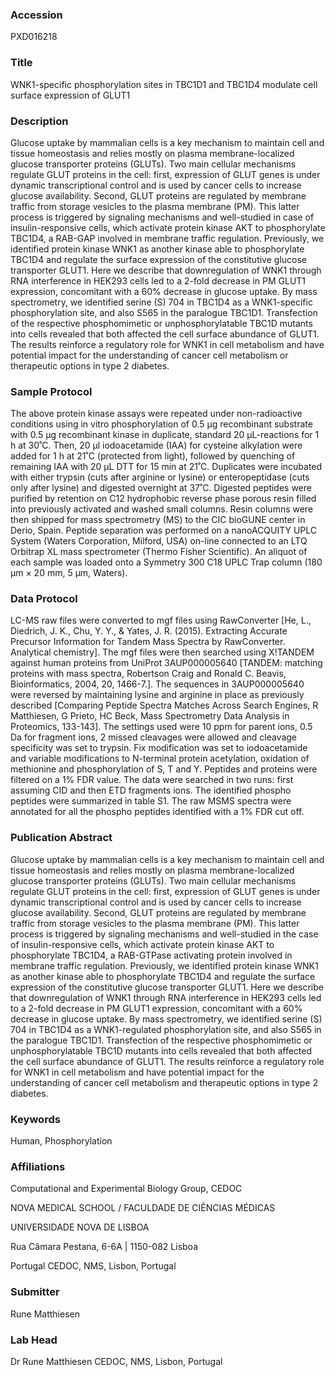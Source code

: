 ### Accession
PXD016218

### Title
WNK1-specific phosphorylation sites in TBC1D1 and TBC1D4 modulate cell surface expression of GLUT1

### Description
Glucose uptake by mammalian cells is a key mechanism to maintain cell and tissue homeostasis and relies mostly on plasma membrane-localized glucose transporter proteins (GLUTs). Two main cellular mechanisms regulate GLUT proteins in the cell: first, expression of GLUT genes is under dynamic transcriptional control and is used by cancer cells to increase glucose availability. Second, GLUT proteins are regulated by membrane traffic from storage vesicles to the plasma membrane (PM). This latter process is triggered by signaling mechanisms and well-studied in case of insulin-responsive cells, which activate protein kinase AKT to phosphorylate TBC1D4, a RAB-GAP involved in membrane traffic regulation. Previously, we identified protein kinase WNK1 as another kinase able to phosphorylate TBC1D4 and regulate the surface expression of the constitutive glucose transporter GLUT1. Here we describe that downregulation of WNK1 through RNA interference in HEK293 cells led to a 2-fold decrease in PM GLUT1 expression, concomitant with a 60% decrease in glucose uptake. By mass spectrometry, we identified serine (S) 704 in TBC1D4 as a WNK1-specific phosphorylation site, and also S565 in the paralogue TBC1D1. Transfection of the respective phosphomimetic or unphosphorylatable TBC1D mutants into cells revealed that both affected the cell surface abundance of GLUT1. The results reinforce a regulatory role for WNK1 in cell metabolism and have potential impact for the understanding of cancer cell metabolism or therapeutic options in type 2 diabetes.

### Sample Protocol
The above protein kinase assays were repeated under non-radioactive conditions using in vitro phosphorylation of 0.5 µg recombinant substrate with 0.5 µg recombinant kinase in duplicate, standard 20 µL-reactions for 1 h at 30˚C. Then, 20 µl iodoacetamide (IAA) for cysteine alkylation were added for 1 h at 21˚C (protected from light), followed by quenching of remaining IAA with 20 µL DTT for 15 min at 21˚C. Duplicates were incubated with either trypsin (cuts after arginine or lysine) or enteropeptidase (cuts only after lysine) and digested overnight at 37˚C. Digested peptides were purified by retention on C12 hydrophobic reverse phase porous resin filled into previously activated and washed small columns. Resin columns were then shipped for mass spectrometry (MS) to the CIC bioGUNE center in Derio, Spain. Peptide separation was performed on a nanoACQUITY UPLC System (Waters Corporation, Milford, USA) on-line connected to an LTQ Orbitrap XL mass spectrometer (Thermo Fisher Scientific). An aliquot of each sample was loaded onto a Symmetry 300 C18 UPLC Trap column (180 μm × 20 mm, 5 μm, Waters).

### Data Protocol
LC-MS raw files were converted to mgf files using RawConverter [He, L., Diedrich, J. K., Chu, Y. Y., & Yates, J. R. (2015). Extracting Accurate Precursor Information for Tandem Mass Spectra by RawConverter. Analytical chemistry]. The mgf files were then searched using X!TANDEM against human proteins from UniProt 3AUP000005640 [TANDEM: matching proteins with mass spectra, Robertson Craig and Ronald C. Beavis, Bioinformatics, 2004, 20, 1466-7.]. The sequences in 3AUP000005640 were reversed by maintaining lysine and arginine in place as previously described [Comparing Peptide Spectra Matches Across Search Engines, R Matthiesen, G Prieto, HC Beck, Mass Spectrometry Data Analysis in Proteomics, 133-143]. The settings used were 10 ppm for parent ions, 0.5 Da for fragment ions, 2 missed cleavages were allowed and cleavage specificity was set to trypsin. Fix modification was set to iodoacetamide and variable modifications to N-terminal protein acetylation, oxidation of methionine and phosphorylation of S, T and Y. Peptides and proteins were filtered on a 1% FDR value. The data were searched in two runs: first assuming CID and then ETD fragments ions. The identified phospho peptides were summarized in table S1. The raw MSMS spectra were annotated for all the phospho peptides identified with a 1% FDR cut off.

### Publication Abstract
Glucose uptake by mammalian cells is a key mechanism to maintain cell and tissue homeostasis and relies mostly on plasma membrane-localized glucose transporter proteins (GLUTs). Two main cellular mechanisms regulate GLUT proteins in the cell: first, expression of GLUT genes is under dynamic transcriptional control and is used by cancer cells to increase glucose availability. Second, GLUT proteins are regulated by membrane traffic from storage vesicles to the plasma membrane (PM). This latter process is triggered by signaling mechanisms and well-studied in the case of insulin-responsive cells, which activate protein kinase AKT to phosphorylate TBC1D4, a RAB-GTPase activating protein involved in membrane traffic regulation. Previously, we identified protein kinase WNK1 as another kinase able to phosphorylate TBC1D4 and regulate the surface expression of the constitutive glucose transporter GLUT1. Here we describe that downregulation of WNK1 through RNA interference in HEK293&#xa0;cells led to a 2-fold decrease in PM GLUT1 expression, concomitant with a 60% decrease in glucose uptake. By mass spectrometry, we identified serine (S) 704 in TBC1D4 as a WNK1-regulated phosphorylation site, and also S565 in the paralogue TBC1D1. Transfection of the respective phosphomimetic or unphosphorylatable TBC1D mutants into cells revealed that both affected the cell surface abundance of GLUT1. The results reinforce a regulatory role for WNK1 in cell metabolism and have potential impact for the understanding of cancer cell metabolism and therapeutic options in type 2 diabetes.

### Keywords
Human, Phosphorylation

### Affiliations
Computational and Experimental Biology Group, CEDOC

NOVA MEDICAL SCHOOL / FACULDADE DE CIÊNCIAS MÉDICAS

UNIVERSIDADE NOVA DE LISBOA

Rua Câmara Pestana, 6-6A | 1150-082 Lisboa

Portugal
CEDOC, NMS, Lisbon, Portugal

### Submitter
Rune Matthiesen

### Lab Head
Dr Rune Matthiesen
CEDOC, NMS, Lisbon, Portugal


